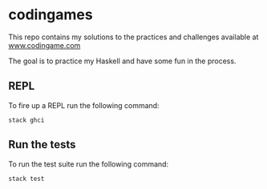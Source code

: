# codingames

This repo contains my solutions to the practices and challenges available at www.codingame.com

The goal is to practice my Haskell and have some fun in the process.

## REPL

To fire up a REPL run the following command:

`stack ghci`

## Run the tests

To run the test suite run the following command:

`stack test`
